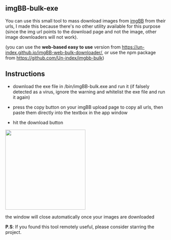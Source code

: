 ## imgBB-bulk-exe

You can use this small tool to mass download images from [imgBB](https://imgbb.com/) from their urls,
I made this because there's no other utility available for this purpose (since the img url points to the download page and not the image, other image downloaders will not work).

(you can use the **web-based easy to use** version from https://un-index.github.io/imgBB-web-bulk-downloader/, or use the npm package from https://github.com/Un-index/imgbb-bulk)



## Instructions
* download the exe file in /bin/imgBB-bulk.exe and run it (if falsely detected as a virus, ignore the warning and whitelist the exe file and run it again)


* press the copy button on your imgBB upload page to copy all urls, then paste them directly into the textbox in the app window 
* hit the download button 

<img src = "https://user-images.githubusercontent.com/68165727/132046708-bdacd891-0b7b-4ed3-8491-462b4cdd929a.png" width = 250>


the window will close automatically once your images are downloaded



**P.S**: If you found this tool remotely useful, please consider starring the project.
